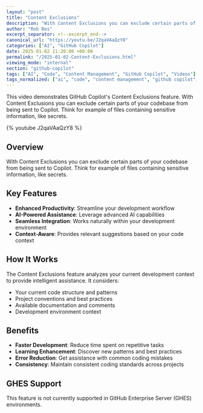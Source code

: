 ```yaml
---
layout: "post"
title: "Content Exclusions"
description: "With Content Exclusions you can exclude certain parts of your codebase from being sent to Copilot. Think for example of files containing sensitive information, like secrets."
author: "Rob Bos"
excerpt_separator: <!--excerpt_end-->
canonical_url: "https://youtu.be/J2qaVAaQzY8"
categories: ["AI", "GitHub Copilot"]
date: 2025-01-02 11:20:08 +00:00
permalink: "/2025-01-02-Content-Exclusions.html"
viewing_mode: "internal"
section: "github-copilot"
tags: ["AI", "Code", "Content Management", "GitHub Copilot", "Videos"]
tags_normalized: ["ai", "code", "content management", "github copilot", "videos"]
---
```


This video demonstrates GitHub Copilot's Content Exclusions feature. With Content Exclusions you can exclude certain parts of your codebase from being sent to Copilot. Think for example of files containing sensitive information, like secrets.<!--excerpt_end-->

{% youtube J2qaVAaQzY8 %}

## Overview

With Content Exclusions you can exclude certain parts of your codebase from being sent to Copilot. Think for example of files containing sensitive information, like secrets.

## Key Features

- **Enhanced Productivity**: Streamline your development workflow
- **AI-Powered Assistance**: Leverage advanced AI capabilities
- **Seamless Integration**: Works naturally within your development environment
- **Context-Aware**: Provides relevant suggestions based on your code context

## How It Works

The Content Exclusions feature analyzes your current development context to provide intelligent assistance. It considers:

- Your current code structure and patterns
- Project conventions and best practices
- Available documentation and comments
- Development environment context

## Benefits

- **Faster Development**: Reduce time spent on repetitive tasks
- **Learning Enhancement**: Discover new patterns and best practices
- **Error Reduction**: Get assistance with common coding mistakes
- **Consistency**: Maintain consistent coding standards across projects

## GHES Support

This feature is not currently supported in GitHub Enterprise Server (GHES) environments.
